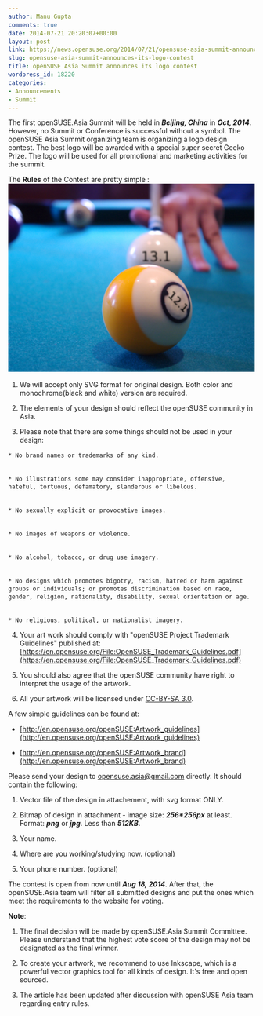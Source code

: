 ```yaml
---
author: Manu Gupta
comments: true
date: 2014-07-21 20:20:07+00:00
layout: post
link: https://news.opensuse.org/2014/07/21/opensuse-asia-summit-announces-its-logo-contest/
slug: opensuse-asia-summit-announces-its-logo-contest
title: openSUSE Asia Summit announces its logo contest
wordpress_id: 18220
categories:
- Announcements
- Summit
---
```


The first openSUSE.Asia Summit will be held in **_Beijing, China_** in **_Oct, 2014_**. However, no Summit or Conference is successful without a symbol. The openSUSE Asia Summit organizing team is organizing a logo design contest. The best logo will be awarded with a special super secret Geeko Prize. The logo will be used for all promotional and marketing activities for the summit.

<!-- more -->

The **Rules** of the Contest are pretty simple :[![12_1vs13_1](/wp-content/uploads/2013/06/12_1vs13_1.png)](/wp-content/uploads/2013/06/12_1vs13_1.png)



	
  1. We will accept only SVG format for original design. Both color and monochrome(black and white) version are required.

	
  2. The elements of your design should reflect the openSUSE community in Asia.

	
  3. Please note that there are some things should not be used in your design:

	
    * No brand names or trademarks of any kind.

	
    * No illustrations some may consider inappropriate, offensive, hateful, tortuous, defamatory, slanderous or libelous.

	
    * No sexually explicit or provocative images.

	
    * No images of weapons or violence.

	
    * No alcohol, tobacco, or drug use imagery.

	
    * No designs which promotes bigotry, racism, hatred or harm against groups or individuals; or promotes discrimination based on race, gender, religion, nationality, disability, sexual orientation or age.

	
    * No religious, political, or nationalist imagery.




	
  4. Your art work should comply with "openSUSE Project Trademark Guidelines" published at: [https://en.opensuse.org/File:OpenSUSE_Trademark_Guidelines.pdf](https://en.opensuse.org/File:OpenSUSE_Trademark_Guidelines.pdf)

	
  5. You should also agree that the openSUSE community have right to interpret the usage of the artwork.

	
  6. All your artwork will be licensed under [CC-BY-SA 3.0](https://creativecommons.org/licenses/by-sa/3.0/).


A few simple guidelines can be found at:

	
  * [http://en.opensuse.org/openSUSE:Artwork_guidelines](http://en.opensuse.org/openSUSE:Artwork_guidelines)

	
  * [http://en.opensuse.org/openSUSE:Artwork_brand](http://en.opensuse.org/openSUSE:Artwork_brand)


Please send your design to [opensuse.asia@gmail.com](mailto:opensuse.asia@gmail.com) directly. It should contain the following:



	
  1. Vector file of the design in attachement, with svg format ONLY.

	
  2. Bitmap of design in attachment - image size: **_256*256px_** at least. Format: **_png_** or **_jpg_**. Less than **_512KB_**.

	
  3. Your name.

	
  4. Where are you working/studying now. (optional)

	
  5. Your phone number. (optional)


The contest is open from now until **_Aug 18, 2014_**. After that, the openSUSE.Asia team will filter all submitted designs and put the ones which meet the requirements to the website for voting.

**Note**:



	
  1. The final decision will be made by openSUSE.Asia Summit Committee. Please understand that the highest vote score of the design may not be designated as the final winner.

	
  2. To create your artwork, we recommend to use Inkscape, which is a powerful vector graphics tool for all kinds of design. It's free and open sourced.

	
  3. The article has been updated after discussion with openSUSE Asia team regarding entry rules.


